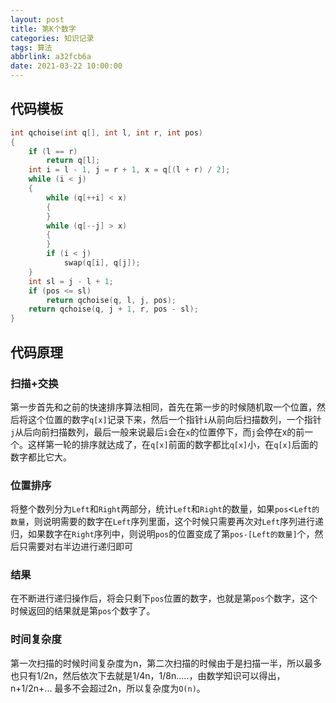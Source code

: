 ```yaml
---
layout: post
title: 第K个数字
categories: 知识记录
tags: 算法
abbrlink: a32fcb6a
date: 2021-03-22 10:00:00
---
```


## 代码模板

```c++
int qchoise(int q[], int l, int r, int pos)
{
    if (l == r)
        return q[l];
    int i = l - 1, j = r + 1, x = q[(l + r) / 2];
    while (i < j)
    {
        while (q[++i] < x)
        {
        }
        while (q[--j] > x)
        {
        }
        if (i < j)
            swap(q[i], q[j]);
    }
    int sl = j - l + 1;
    if (pos <= sl)
        return qchoise(q, l, j, pos);
    return qchoise(q, j + 1, r, pos - sl);
}
```

## 代码原理

### 扫描+交换

第一步首先和之前的快速排序算法相同，首先在第一步的时候随机取一个位置，然后将这个位置的数字`q[x]`记录下来，然后一个指针`i`从前向后扫描数列，一个指针`j`从后向前扫描数列，最后一般来说最后`i`会在`x`的位置停下，而`j`会停在x的前一个。这样第一轮的排序就达成了，在`q[x]`前面的数字都比`q[x]`小，在`q[x]`后面的数字都比它大。

### 位置排序

将整个数列分为`Left`和`Right`两部分，统计`Left`和`Right`的数量，如果`pos`<`Left的数量`，则说明需要的数字在`Left`序列里面，这个时候只需要再次对`Left`序列进行递归，如果数字在`Right`序列中，则说明`pos`的位置变成了第`pos-[Left的数量]`个，然后只需要对右半边进行递归即可

### 结果

在不断进行递归操作后，将会只剩下`pos`位置的数字，也就是第`pos`个数字，这个时候返回的结果就是第`pos`个数字了。

### 时间复杂度

第一次扫描的时候时间复杂度为n，第二次扫描的时候由于是扫描一半，所以最多也只有1/2n，然后依次下去就是1/4n，1/8n.....，由数学知识可以得出，n+1/2n+... 最多不会超过2n，所以复杂度为`O(n)`。

